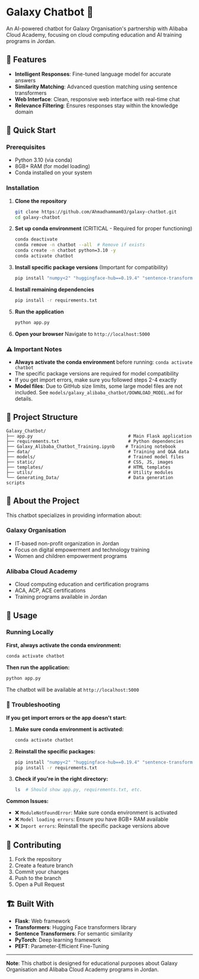 # Galaxy Chatbot 🤖

An AI-powered chatbot for Galaxy Organisation's partnership with Alibaba Cloud Academy, focusing on cloud computing education and AI training programs in Jordan.

## 🌟 Features

- **Intelligent Responses**: Fine-tuned language model for accurate answers
- **Similarity Matching**: Advanced question matching using sentence transformers
- **Web Interface**: Clean, responsive web interface with real-time chat
- **Relevance Filtering**: Ensures responses stay within the knowledge domain

## 🚀 Quick Start

### Prerequisites

- Python 3.10 (via conda)
- 8GB+ RAM (for model loading)
- Conda installed on your system

### Installation

1. **Clone the repository**

   ```bash
   git clone https://github.com/Ahmadhammam03/galaxy-chatbot.git
   cd galaxy-chatbot
   ```

2. **Set up conda environment** (CRITICAL - Required for proper functioning)

   ```bash
   conda deactivate
   conda remove -n chatbot --all  # Remove if exists
   conda create -n chatbot python=3.10 -y
   conda activate chatbot
   ```

3. **Install specific package versions** (Important for compatibility)

   ```bash
   pip install "numpy<2" "huggingface-hub==0.19.4" "sentence-transformers==2.2.2"
   ```

4. **Install remaining dependencies**

   ```bash
   pip install -r requirements.txt
   ```

5. **Run the application**

   ```bash
   python app.py
   ```

6. **Open your browser**
   Navigate to `http://localhost:5000`

### ⚠️ Important Notes

- **Always activate the conda environment** before running: `conda activate chatbot`
- The specific package versions are required for model compatibility
- If you get import errors, make sure you followed steps 2-4 exactly
- **Model files**: Due to GitHub size limits, some large model files are not included. See `models/galaxy_alibaba_chatbot/DOWNLOAD_MODEL.md` for details.

## 📁 Project Structure

```
Galaxy_Chatbot/
├── app.py                                    # Main Flask application
├── requirements.txt                          # Python dependencies
├── Galaxy_Alibaba_Chatbot_Training.ipynb    # Training notebook
├── data/                                     # Training and Q&A data
├── models/                                   # Trained model files
├── static/                                   # CSS, JS, images
├── templates/                                # HTML templates
├── utils/                                    # Utility modules
└── Generating_Data/                          # Data generation scripts
```

## 🎯 About the Project

This chatbot specializes in providing information about:

### Galaxy Organisation

- IT-based non-profit organization in Jordan
- Focus on digital empowerment and technology training
- Women and children empowerment programs

### Alibaba Cloud Academy

- Cloud computing education and certification programs
- ACA, ACP, ACE certifications
- Training programs available in Jordan

## 🚀 Usage

### Running Locally

**First, always activate the conda environment:**

```bash
conda activate chatbot
```

**Then run the application:**

```bash
python app.py
```

The chatbot will be available at `http://localhost:5000`

### 🔧 Troubleshooting

**If you get import errors or the app doesn't start:**

1. **Make sure conda environment is activated:**

   ```bash
   conda activate chatbot
   ```

2. **Reinstall the specific packages:**

   ```bash
   pip install "numpy<2" "huggingface-hub==0.19.4" "sentence-transformers==2.2.2"
   pip install -r requirements.txt
   ```

3. **Check if you're in the right directory:**
   ```bash
   ls  # Should show app.py, requirements.txt, etc.
   ```

**Common Issues:**

- ❌ `ModuleNotFoundError`: Make sure conda environment is activated
- ❌ `Model loading errors`: Ensure you have 8GB+ RAM available
- ❌ `Import errors`: Reinstall the specific package versions above

## 🤝 Contributing

1. Fork the repository
2. Create a feature branch
3. Commit your changes
4. Push to the branch
5. Open a Pull Request

## 🏗️ Built With

- **Flask**: Web framework
- **Transformers**: Hugging Face transformers library
- **Sentence Transformers**: For semantic similarity
- **PyTorch**: Deep learning framework
- **PEFT**: Parameter-Efficient Fine-Tuning

---

**Note**: This chatbot is designed for educational purposes about Galaxy Organisation and Alibaba Cloud Academy programs in Jordan.
